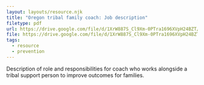 ```yaml
---
layout: layouts/resource.njk
title: "Oregon tribal family coach: Job description"
filetype: pdf
url: https://drive.google.com/file/d/1XrW887S_Cl9Xm-0PTra1696XVpH24BZT/view?usp=sharing
file: https://drive.google.com/file/d/1XrW887S_Cl9Xm-0PTra1696XVpH24BZT/view?usp=sharing
tags:
  - resource
  - prevention
---
```

Description of role and responsibilities for coach who works alongside a tribal support person to improve outcomes for families.